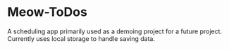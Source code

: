 # Meow-ToDos
A scheduling app primarily used as a demoing project for a future project. Currently uses local storage to handle saving data.
